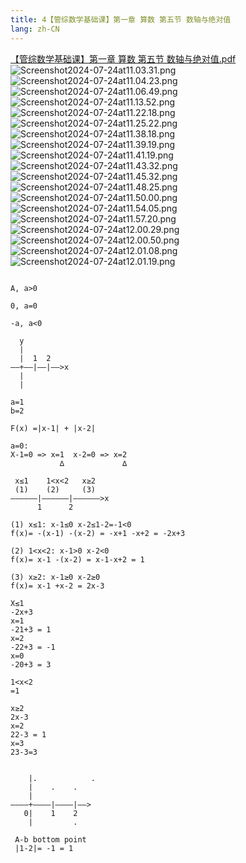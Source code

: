 ```yaml
---
title: 4【管综数学基础课】第一章 算数 第五节 数轴与绝对值
lang: zh-CN
---
```


[【管综数学基础课】第一章 算数 第五节 数轴与绝对值.pdf](https://note.godolphinx.org/images/math/basic/4/%E3%80%90%E7%AE%A1%E7%BB%BC%E6%95%B0%E5%AD%A6%E5%9F%BA%E7%A1%80%E8%AF%BE%E3%80%91%E7%AC%AC%E4%B8%80%E7%AB%A0%20%E7%AE%97%E6%95%B0%20%E7%AC%AC%E4%BA%94%E8%8A%82%20%E6%95%B0%E8%BD%B4%E4%B8%8E%E7%BB%9D%E5%AF%B9%E5%80%BC.pdf)
![Screenshot2024-07-24at11.03.31.png](../../public/images/math/basic/4/Screenshot2024-07-24at11.03.31.png)
![Screenshot2024-07-24at11.04.23.png](../../public/images/math/basic/4/Screenshot2024-07-24at11.04.23.png)
![Screenshot2024-07-24at11.06.49.png](../../public/images/math/basic/4/Screenshot2024-07-24at11.06.49.png)
![Screenshot2024-07-24at11.13.52.png](../../public/images/math/basic/4/Screenshot2024-07-24at11.13.52.png)
![Screenshot2024-07-24at11.22.18.png](../../public/images/math/basic/4/Screenshot2024-07-24at11.22.18.png)
![Screenshot2024-07-24at11.25.22.png](../../public/images/math/basic/4/Screenshot2024-07-24at11.25.22.png)
![Screenshot2024-07-24at11.38.18.png](../../public/images/math/basic/4/Screenshot2024-07-24at11.38.18.png)
![Screenshot2024-07-24at11.39.19.png](../../public/images/math/basic/4/Screenshot2024-07-24at11.39.19.png)
![Screenshot2024-07-24at11.41.19.png](../../public/images/math/basic/4/Screenshot2024-07-24at11.41.19.png)
![Screenshot2024-07-24at11.43.32.png](../../public/images/math/basic/4/Screenshot2024-07-24at11.43.32.png)
![Screenshot2024-07-24at11.45.32.png](../../public/images/math/basic/4/Screenshot2024-07-24at11.45.32.png)
![Screenshot2024-07-24at11.48.25.png](../../public/images/math/basic/4/Screenshot2024-07-24at11.48.25.png)
![Screenshot2024-07-24at11.50.00.png](../../public/images/math/basic/4/Screenshot2024-07-24at11.50.00.png)
![Screenshot2024-07-24at11.54.05.png](../../public/images/math/basic/4/Screenshot2024-07-24at11.54.05.png)
![Screenshot2024-07-24at11.57.20.png](../../public/images/math/basic/4/Screenshot2024-07-24at11.57.20.png)
![Screenshot2024-07-24at12.00.29.png](../../public/images/math/basic/4/Screenshot2024-07-24at12.00.29.png)
![Screenshot2024-07-24at12.00.50.png](../../public/images/math/basic/4/Screenshot2024-07-24at12.00.50.png)
![Screenshot2024-07-24at12.01.08.png](../../public/images/math/basic/4/Screenshot2024-07-24at12.01.08.png)
![Screenshot2024-07-24at12.01.19.png](../../public/images/math/basic/4/Screenshot2024-07-24at12.01.19.png)



```

A, a>0

0, a=0

-a, a<0

  y
  |
  |  1  2
——+——|——|——>x
  |
  |
  
a=1
b=2

F(x) =|x-1| + |x-2|

a=0:
X-1=0 => x=1  x-2=0 => x=2
           ∆             ∆
           
 x≤1    1<x<2   x≥2
 (1)    (2)     (3)
——————|——————|——————>x
      1      2

(1) x≤1: x-1≤0 x-2≤1-2=-1<0
f(x)= -(x-1) -(x-2) = -x+1 -x+2 = -2x+3

(2) 1<x<2: x-1>0 x-2<0
f(x)= x-1 -(x-2) = x-1-x+2 = 1

(3) x≥2: x-1≥0 x-2≥0
f(x)= x-1 +x-2 = 2x-3

X≤1
-2x+3 
x=1
-21+3 = 1
x=2
-22+3 = -1
x=0
-20+3 = 3 

1<x<2 
=1

x≥2
2x-3
x=2
22-3 = 1
x=3
23-3=3
 
 
    |.            .
    |    .    .
    |    
————+————|————|——>   
   0|    1    2
    |         .
          
 A-b bottom point
 |1-2|= -1 = 1
 
```

